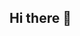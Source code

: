 ## Hi there 👋

<!--
**michellyferreirax/michellyferreirax** is a ✨ _special_ ✨ repository because its `README.md` (this file) appears on your GitHub profile.

Here are some ideas to get you started:
okokokok
- 🔭 I’m currently working on ...
- 🌱 I’m currently learning ...
- 👯 I’m looking to collaborate on ...
- 🤔 I’m looking for help with ...
- 💬 Ask me about ...
- 📫 How to reach me: ...
- 😄 Pronouns: ...
- ⚡ Fun fact: ...
-->
